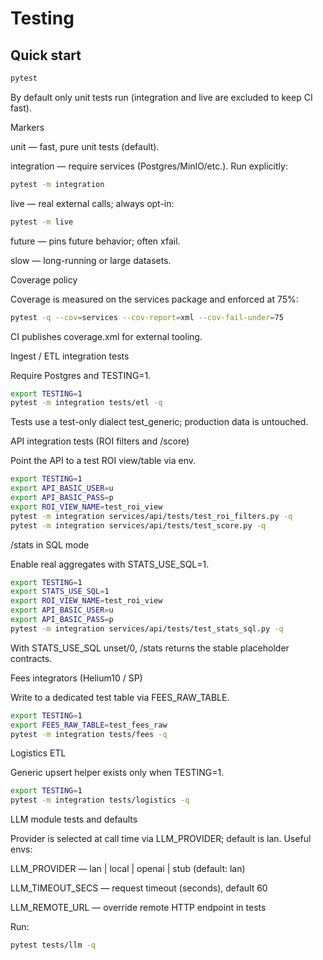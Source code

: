 # Testing

## Quick start
```bash
pytest
```

By default only unit tests run (integration and live are excluded to keep CI fast).

Markers

unit — fast, pure unit tests (default).

integration — require services (Postgres/MinIO/etc.). Run explicitly:
```bash
pytest -m integration
```

live — real external calls; always opt-in:
```bash
pytest -m live
```

future — pins future behavior; often xfail.

slow — long-running or large datasets.

Coverage policy

Coverage is measured on the services package and enforced at 75%:
```bash
pytest -q --cov=services --cov-report=xml --cov-fail-under=75
```

CI publishes coverage.xml for external tooling.

Ingest / ETL integration tests

Require Postgres and TESTING=1.
```bash
export TESTING=1
pytest -m integration tests/etl -q
```

Tests use a test-only dialect test_generic; production data is untouched.

API integration tests (ROI filters and /score)

Point the API to a test ROI view/table via env.
```bash
export TESTING=1
export API_BASIC_USER=u
export API_BASIC_PASS=p
export ROI_VIEW_NAME=test_roi_view
pytest -m integration services/api/tests/test_roi_filters.py -q
pytest -m integration services/api/tests/test_score.py -q
```

/stats in SQL mode

Enable real aggregates with STATS_USE_SQL=1.
```bash
export TESTING=1
export STATS_USE_SQL=1
export ROI_VIEW_NAME=test_roi_view
export API_BASIC_USER=u
export API_BASIC_PASS=p
pytest -m integration services/api/tests/test_stats_sql.py -q
```

With STATS_USE_SQL unset/0, /stats returns the stable placeholder contracts.

Fees integrators (Helium10 / SP)

Write to a dedicated test table via FEES_RAW_TABLE.
```bash
export TESTING=1
export FEES_RAW_TABLE=test_fees_raw
pytest -m integration tests/fees -q
```

Logistics ETL

Generic upsert helper exists only when TESTING=1.
```bash
export TESTING=1
pytest -m integration tests/logistics -q
```

LLM module tests and defaults

Provider is selected at call time via LLM_PROVIDER; default is lan. Useful envs:

LLM_PROVIDER — lan | local | openai | stub (default: lan)

LLM_TIMEOUT_SECS — request timeout (seconds), default 60

LLM_REMOTE_URL — override remote HTTP endpoint in tests

Run:
```bash
pytest tests/llm -q
```
